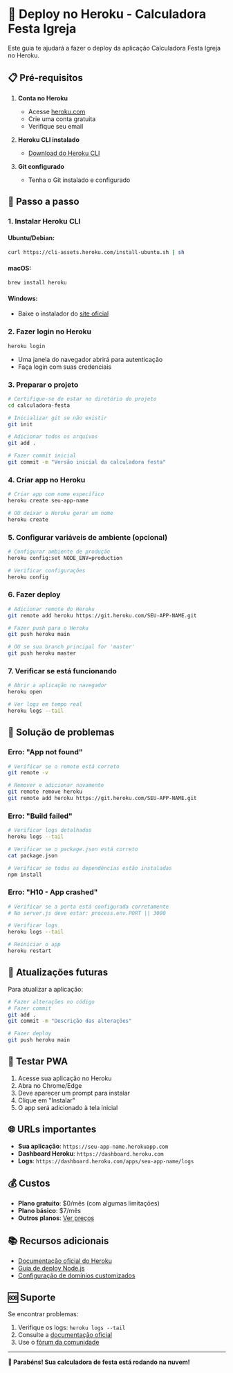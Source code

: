 # 🚀 Deploy no Heroku - Calculadora Festa Igreja

Este guia te ajudará a fazer o deploy da aplicação Calculadora Festa Igreja no Heroku.

## 📋 Pré-requisitos

1. **Conta no Heroku**
   - Acesse [heroku.com](https://heroku.com)
   - Crie uma conta gratuita
   - Verifique seu email

2. **Heroku CLI instalado**
   - [Download do Heroku CLI](https://devcenter.heroku.com/articles/heroku-cli)

3. **Git configurado**
   - Tenha o Git instalado e configurado

## 🔧 Passo a passo

### 1. Instalar Heroku CLI

#### Ubuntu/Debian:
```bash
curl https://cli-assets.heroku.com/install-ubuntu.sh | sh
```

#### macOS:
```bash
brew install heroku
```

#### Windows:
- Baixe o instalador do [site oficial](https://devcenter.heroku.com/articles/heroku-cli)

### 2. Fazer login no Heroku
```bash
heroku login
```
- Uma janela do navegador abrirá para autenticação
- Faça login com suas credenciais

### 3. Preparar o projeto
```bash
# Certifique-se de estar no diretório do projeto
cd calculadora-festa

# Inicializar git se não existir
git init

# Adicionar todos os arquivos
git add .

# Fazer commit inicial
git commit -m "Versão inicial da calculadora festa"
```

### 4. Criar app no Heroku
```bash
# Criar app com nome específico
heroku create seu-app-name

# OU deixar o Heroku gerar um nome
heroku create
```

### 5. Configurar variáveis de ambiente (opcional)
```bash
# Configurar ambiente de produção
heroku config:set NODE_ENV=production

# Verificar configurações
heroku config
```

### 6. Fazer deploy
```bash
# Adicionar remote do Heroku
git remote add heroku https://git.heroku.com/SEU-APP-NAME.git

# Fazer push para o Heroku
git push heroku main

# OU se sua branch principal for 'master'
git push heroku master
```

### 7. Verificar se está funcionando
```bash
# Abrir a aplicação no navegador
heroku open

# Ver logs em tempo real
heroku logs --tail
```

## 🐛 Solução de problemas

### Erro: "App not found"
```bash
# Verificar se o remote está correto
git remote -v

# Remover e adicionar novamente
git remote remove heroku
git remote add heroku https://git.heroku.com/SEU-APP-NAME.git
```

### Erro: "Build failed"
```bash
# Verificar logs detalhados
heroku logs --tail

# Verificar se o package.json está correto
cat package.json

# Verificar se todas as dependências estão instaladas
npm install
```

### Erro: "H10 - App crashed"
```bash
# Verificar se a porta está configurada corretamente
# No server.js deve estar: process.env.PORT || 3000

# Verificar logs
heroku logs --tail

# Reiniciar o app
heroku restart
```

## 🔄 Atualizações futuras

Para atualizar a aplicação:
```bash
# Fazer alterações no código
# Fazer commit
git add .
git commit -m "Descrição das alterações"

# Fazer deploy
git push heroku main
```

## 📱 Testar PWA

1. Acesse sua aplicação no Heroku
2. Abra no Chrome/Edge
3. Deve aparecer um prompt para instalar
4. Clique em "Instalar"
5. O app será adicionado à tela inicial

## 🌐 URLs importantes

- **Sua aplicação**: `https://seu-app-name.herokuapp.com`
- **Dashboard Heroku**: `https://dashboard.heroku.com`
- **Logs**: `https://dashboard.heroku.com/apps/seu-app-name/logs`

## 💰 Custos

- **Plano gratuito**: $0/mês (com algumas limitações)
- **Plano básico**: $7/mês
- **Outros planos**: [Ver preços](https://www.heroku.com/pricing)

## 📚 Recursos adicionais

- [Documentação oficial do Heroku](https://devcenter.heroku.com/)
- [Guia de deploy Node.js](https://devcenter.heroku.com/articles/deploying-nodejs)
- [Configuração de domínios customizados](https://devcenter.heroku.com/articles/custom-domains)

## 🆘 Suporte

Se encontrar problemas:
1. Verifique os logs: `heroku logs --tail`
2. Consulte a [documentação oficial](https://devcenter.heroku.com/)
3. Use o [fórum da comunidade](https://help.heroku.com/)

---

**🎉 Parabéns! Sua calculadora de festa está rodando na nuvem!**
